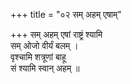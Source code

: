 +++
title = "०२ सम् अहम् एषाम्"

+++
सम् अहम् एषां राष्ट्रं श्यामि  
सम् ओजो वीर्यं बलम् ।  
वृश्चामि शत्रूणां बाहू  
सं श्यामि स्वान् अहम् ॥